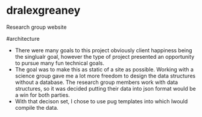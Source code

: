 # dralexgreaney
Research group website


#architecture
* There were many goals to this project obviously client happiness being the singlualr goal, however the type of project presented an opportunity to pursue many fun technical goals.
 * The goal was to make this as static of a site as possible.  Working with a science group gave me a lot more freedom to design the data structures without a database.  The research group members work with data structures, so it was decided putting their data into json format would be a win for both parties.
  * With that decison set, I chose to use pug templates into which Iwould compile the data.